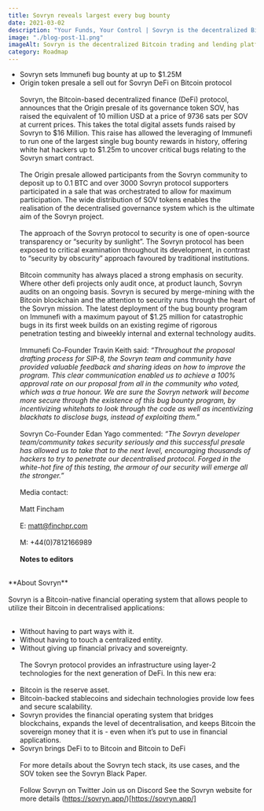 ```yaml
---
title: Sovryn reveals largest every bug bounty
date: 2021-03-02
description: "Your Funds, Your Control | Sovryn is the decentralized Bitcoin trading and lending platform"
image: "./blog-post-11.png"
imageAlt: Sovryn is the decentralized Bitcoin trading and lending platform.
category: Roadmap
---
```

* Sovryn sets Immunefi bug bounty at up to $1.25M
* Origin token presale a sell out for Sovryn DeFi on Bitcoin protocol
<br /><br />
Sovryn, the Bitcoin-based decentralized finance (DeFi) protocol, announces that the Origin presale of its governance token SOV, has raised the equivalent of 10 million USD at a price of 9736 sats per SOV at current prices. This takes the total digital assets funds raised by Sovryn to $16 Million. This raise has allowed the leveraging of Immunefi to run one of the largest single bug bounty rewards in history, offering white hat hackers up to $1.25m to uncover critical bugs relating to the Sovryn smart contract.
<br /><br />
The Origin presale allowed participants from the Sovryn community to deposit up to 0.1 BTC and over 3000 Sovryn protocol supporters participated in a sale that was orchestrated to allow for maximum participation. The wide distribution of SOV tokens enables the realisation of the decentralised governance system which is the ultimate aim of the Sovryn project.
<br /><br />
The approach of the Sovryn protocol to security is one of open-source transparency or “security by sunlight”. The Sovryn protocol has been exposed to critical examination throughout its development, in contrast to “security by obscurity” approach favoured by traditional institutions.
<br /><br />
Bitcoin community has always placed a strong emphasis on security. Where other defi projects only audit once, at product launch, Sovryn audits on an ongoing basis. Sovryn is secured by merge-mining with the Bitcoin blockchain and the attention to security runs through the heart of the Sovryn mission. The latest deployment of the bug bounty program on Immunefi with a maximum payout of $1.25 million for catastrophic bugs in its first week builds on an existing regime of rigorous penetration testing and biweekly internal and external technology audits.
<br /><br />
Immunefi Co-Founder Travin Keith said: *“Throughout the proposal drafting process for SIP-8, the Sovryn team and community have provided valuable feedback and sharing ideas on how to improve the program. This clear communication enabled us to achieve a 100% approval rate on our proposal from all in the community who voted, which was a true honour. We are sure the Sovryn network will become more secure through the existence of this bug bounty program, by incentivizing whitehats to look through the code as well as incentivizing blackhats to disclose bugs, instead of exploiting them."*
<br /><br />
Sovryn Co-Founder Edan Yago commented: *“The Sovryn developer team/community takes security seriously and this successful presale has allowed us to take that to the next level, encouraging thousands of hackers to try to penetrate our decentralised protocol. Forged in the white-hot fire of this testing, the armour of our security will emerge all the stronger.”*
<br /><br />
Media contact:
<br /><br />
Matt Fincham
<br /><br />
E: matt@finchpr.com
<br /><br />
M: +44(0)7812166989
<br /><br />
**Notes to editors**
<br />
**About Sovryn**
<br /><br />
Sovryn is a Bitcoin-native financial operating system that allows people to utilize their Bitcoin in decentralised applications:
<br /><br />

* Without having to part ways with it.
* Without having to touch a centralized entity.
* Without giving up financial privacy and sovereignty.
<br /><br />
The Sovryn protocol provides an infrastructure using layer-2 technologies for the next generation of DeFi. In this new era:
<br /><br />
* Bitcoin is the reserve asset.
* Bitcoin-backed stablecoins and sidechain technologies provide low fees and secure scalability.
* Sovryn provides the financial operating system that bridges blockchains, expands the level of decentralisation, and keeps Bitcoin the sovereign money that it is - even when it’s put to use in financial applications.
* Sovryn brings DeFi to to Bitcoin and Bitcoin to DeFi
<br /><br />
For more details about the Sovryn tech stack, its use cases, and the SOV token see the Sovryn Black Paper.
<br /><br />
Follow Sovryn on Twitter
Join us on Discord
See the Sovryn website for more details (https://sovryn.app/)[https://sovryn.app/]
